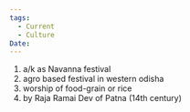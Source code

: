 ```yaml
---
tags:
  - Current
  - Culture
Date:
---
```

1. a/k as Navanna festival
2. agro based festival in western odisha
3. worship of food-grain or rice
4. by Raja Ramai Dev of Patna (14th century)